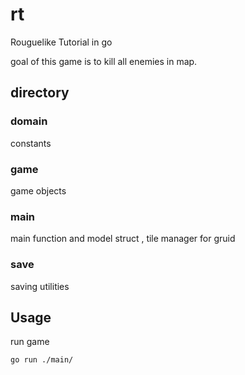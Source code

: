 # rt
Rouguelike Tutorial in go

goal of this game is to kill all enemies in map. 

## directory 

### domain 
constants

### game 
game objects

### main 
main function and model struct , tile manager for gruid

### save 
saving utilities


## Usage

run game
```
go run ./main/
```
